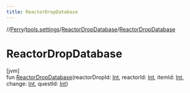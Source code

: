 ```yaml
---
title: ReactorDropDatabase
---
```

//[Perry](../../../index.html)/[tools.settings](../index.html)/[ReactorDropDatabase](index.html)/[ReactorDropDatabase](-reactor-drop-database.html)



# ReactorDropDatabase



[jvm]\
fun [ReactorDropDatabase](-reactor-drop-database.html)(reactorDropId: [Int](https://kotlinlang.org/api/latest/jvm/stdlib/kotlin/-int/index.html), reactorId: [Int](https://kotlinlang.org/api/latest/jvm/stdlib/kotlin/-int/index.html), itemId: [Int](https://kotlinlang.org/api/latest/jvm/stdlib/kotlin/-int/index.html), change: [Int](https://kotlinlang.org/api/latest/jvm/stdlib/kotlin/-int/index.html), questId: [Int](https://kotlinlang.org/api/latest/jvm/stdlib/kotlin/-int/index.html))




